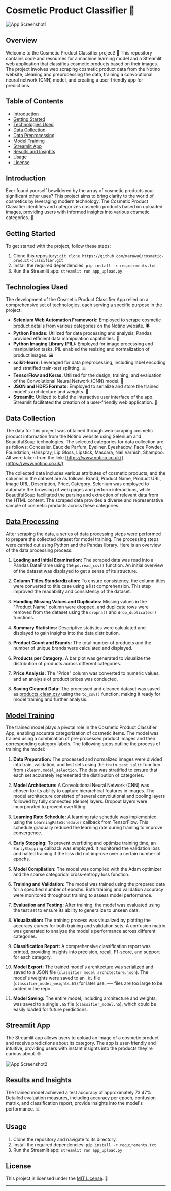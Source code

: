 # Cosmetic Product Classifier 💅

![App Screenshot1](images/app1.png)

## Overview

Welcome to the Cosmetic Product Classifier project! 🎉 This repository contains code and resources for a machine learning model and a Streamlit web application that classifies cosmetic products based on their images. The project involves web scraping cosmetic product data from the Notino website, cleaning and preprocessing the data, training a convolutional neural network (CNN) model, and creating a user-friendly app for predictions.

## Table of Contents

- [Introduction](#introduction)
- [Getting Started](#getting-started)
- [Technologies Used](#technologies-used)
- [Data Collection](#data-collection)
- [Data Preprocessing](#data-preprocessing)
- [Model Training](#model-training)
- [Streamlit App](#streamlit-app)
- [Results and Insights](#results-and-insights)
- [Usage](#usage)
- [License](#license)

## Introduction

Ever found yourself bewildered by the array of cosmetic products your significant other uses? This project aims to bring clarity to the world of cosmetics by leveraging modern technology. The Cosmetic Product Classifier identifies and categorizes cosmetic products based on uploaded images, providing users with informed insights into various cosmetic categories. 🌟

## Getting Started

To get started with the project, follow these steps:

1. Clone this repository: `git clone https://github.com/maruwu8/cosmetic-product-classifier.git`
2. Install the required dependencies: `pip install -r requirements.txt`
3. Run the Streamlit app: `streamlit run app_upload.py`

## Technologies Used

The development of the Cosmetic Product Classifier App relied on a comprehensive set of technologies, each serving a specific purpose in the project:

- **Selenium Web Automation Framework:** Employed to scrape cosmetic product details from various categories on the Notino website. 🕷️
- **Python Pandas:** Utilized for data processing and analysis, Pandas provided efficient data manipulation capabilities. 🐼
- **Python Imaging Library (PIL):** Employed for image processing and manipulation tasks. PIL enabled the resizing and normalization of product images. 🖼️
- **scikit-learn:** Leveraged for data preprocessing, including label encoding and stratified train-test splitting. 📊
- **TensorFlow and Keras:** Utilized for the design, training, and evaluation of the Convolutional Neural Network (CNN) model. 🧠
- **JSON and HDF5 Formats:** Employed to serialize and store the trained model's architecture and weights. 💾
- **Streamlit:** Utilized to build the interactive user interface of the app. Streamlit facilitated the creation of a user-friendly web application. 🚀

## Data Collection 

The data for this project was obtained through web scraping cosmetic product information from the Notino website using Selenium and BeautifulSoup technologies. The selected categories for data collection are as follows: Concealer, Eaux de Parfum, Eyeliner, Eyeshadow, Face Powder, Foundation, Hairspray, Lip Gloss, Lipstick, Mascara, Nail Varnish, Shampoo. All were taken from the link: [https://www.notino.co.uk/](https://www.notino.co.uk/).

The collected data includes various attributes of cosmetic products, and the columns in the dataset are as follows: Brand, Product Name, Product URL, Image URL, Description, Price, Category. Selenium was employed to automate the browsing of web pages and perform interactions, while BeautifulSoup facilitated the parsing and extraction of relevant data from the HTML content. The scraped data provides a diverse and representative sample of cosmetic products across these categories.

## [Data Processing](products_clean_analysis.ipynb#data-processing)

After scraping the data, a series of data processing steps were performed to prepare the collected dataset for model training. The processing steps were carried out using Python and the Pandas library. Here is an overview of the data processing process:

1. **Loading and Initial Examination:** The scraped data was read into a Pandas DataFrame using the `pd.read_csv()` function. An initial overview of the dataset was displayed to get a sense of its structure.

2. **Column Titles Standardization:** To ensure consistency, the column titles were converted to title case using a list comprehension. This step improved the readability and consistency of the dataset.

3. **Handling Missing Values and Duplicates:** Missing values in the "Product Name" column were dropped, and duplicate rows were removed from the dataset using the `dropna()` and `drop_duplicates()` functions.

4. **Summary Statistics:** Descriptive statistics were calculated and displayed to gain insights into the data distribution.

5. **Product Count and Brands:** The total number of products and the number of unique brands were calculated and displayed.

6. **Products per Category:** A bar plot was generated to visualize the distribution of products across different categories.

7. **Price Analysis:** The "Price" column was converted to numeric values, and an analysis of product prices was conducted.

8. **Saving Cleaned Data:** The processed and cleaned dataset was saved as [products_clean.csv](products_clean.csv)
 using the `to_csv()` function, making it ready for model training and further analysis.

## [Model Training](classifier_model.ipynb)

The trained model plays a pivotal role in the Cosmetic Product Classifier App, enabling accurate categorization of cosmetic items. The model was trained using a combination of pre-processed product images and their corresponding category labels. The following steps outline the process of training the model:

1. **Data Preparation:** The processed and normalized images were divided into train, validation, and test sets using the `train_test_split` function from `sklearn.model_selection`. The data was stratified to ensure that each set accurately represented the distribution of categories.

2. **Model Architecture:** A Convolutional Neural Network (CNN) was chosen for its ability to capture hierarchical features in images. The model architecture consisted of several convolutional and pooling layers followed by fully connected (dense) layers. Dropout layers were incorporated to prevent overfitting.

3. **Learning Rate Schedule:** A learning rate schedule was implemented using the `LearningRateScheduler` callback from TensorFlow. This schedule gradually reduced the learning rate during training to improve convergence.

4. **Early Stopping:** To prevent overfitting and optimize training time, an `EarlyStopping` callback was employed. It monitored the validation loss and halted training if the loss did not improve over a certain number of epochs.

5. **Model Compilation:** The model was compiled with the Adam optimizer and the sparse categorical cross-entropy loss function.

6. **Training and Validation:** The model was trained using the prepared data for a specified number of epochs. Both training and validation accuracy were monitored throughout training to assess model performance.

7. **Evaluation and Testing:** After training, the model was evaluated using the test set to ensure its ability to generalize to unseen data.

8. **Visualization:** The training process was visualized by plotting the accuracy curves for both training and validation sets. A confusion matrix was generated to analyze the model's performance across different categories.

9. **Classification Report:** A comprehensive classification report was printed, providing insights into precision, recall, F1-score, and support for each category.

10. **Model Export:** The trained model's architecture was serialized and saved to a JSON file (`classifier_model_architecture.json`). The model's weights were saved to an `.h5` file (`classifier_model_weights.h5`) for later use. --- files are too large to be added in the repo

11. **Model Saving:** The entire model, including architecture and weights, was saved to a single `.h5` file (`classifier_model.h5`), which could be easily loaded for future predictions.

## Streamlit App

The Streamlit app allows users to upload an image of a cosmetic product and receive predictions about its category. The app is user-friendly and intuitive, providing users with instant insights into the products they're curious about. 🌐

![App Screenshot2](images/app2.png)

## Results and Insights

The trained model achieved a test accuracy of approximately 73.47%. Detailed evaluation measures, including accuracy per epoch, confusion matrix, and classification report, provide insights into the model's performance. 📊

## Usage

1. Clone the repository and navigate to its directory.
2. Install the required dependencies: `pip install -r requirements.txt`
3. Run the Streamlit app: `streamlit run app_upload.py`

## License

This project is licensed under the [MIT License](LICENSE). 📄

---
